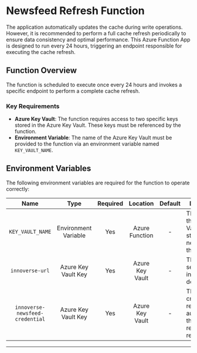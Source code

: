 
# Newsfeed Refresh Function

The application automatically updates the cache during write operations. However, it is recommended to perform a full cache refresh periodically to ensure data consistency and optimal performance. This Azure Function App is designed to run every 24 hours, triggering an endpoint responsible for executing the cache refresh.

## Function Overview

The function is scheduled to execute once every 24 hours and invokes a specific endpoint to perform a complete cache refresh. 

### Key Requirements

- **Azure Key Vault**: The function requires access to two specific keys stored in the Azure Key Vault. These keys must be referenced by the function.
- **Environment Variable**: The name of the Azure Key Vault must be provided to the function via an environment variable named `KEY_VAULT_NAME`.

## Environment Variables

The following environment variables are required for the function to operate correctly:

|              Name              	|         Type         	| Required 	|    Location    	| Default 	| Description                                                                                         	 |
|:-------------------------------:	|:--------------------:	|:--------:	|:--------------:	|:-------:	|-------------------------------------------------------------------------------------------------------|
|     `KEY_VAULT_NAME`            	| Environment Variable 	|    Yes   	| Azure Function 	|    -    	| The name of the Azure Key Vault used to store keys needed by the function.                          	 |
|     `innoverse-url`             	| Azure Key Vault Key  	|    Yes   	| Azure Key Vault 	|    -    	| The URL key set to the innoverse deployment                             	                             |
| `innoverse-newsfeed-credential` 	| Azure Key Vault Key  	|    Yes   	| Azure Key Vault 	|    -    	| The credential key required for authenticating the cache refresh request.                           	 |

---
